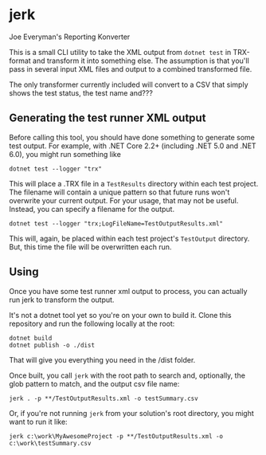 # jerk
Joe Everyman's Reporting Konverter

This is a small CLI utility to take the XML output from `dotnet test` in TRX-format and transform it into something else. The assumption is that you'll pass in several input XML files and output to a combined transformed file.

The only transformer currently included will convert to a CSV that simply shows the test status, the test name and???

## Generating the test runner XML output

Before calling this tool, you should have done something to generate some test output. For example, with .NET Core 2.2+ (including .NET 5.0 and .NET 6.0), you might run something like

```
dotnet test --logger "trx"
```

This will place a .TRX file in a `TestResults` directory within each test project. The filename will contain a unique pattern so that future runs won't overwrite your current output. For your usage, that may not be useful. Instead, you can specify a filename for the output.

```
dotnet test --logger "trx;LogFileName=TestOutputResults.xml"
```

This will, again, be placed within each test project's `TestOutput` directory. But, this time the file will be overwritten each run.

## Using

Once you have some test runner xml output to process, you can actually run jerk to transform the output.

It's not a dotnet tool yet so you're on your own to build it. Clone this repository and run the following locally at the root:

```
dotnet build
dotnet publish -o ./dist
```

That will give you everything you need in the /dist folder.

Once built, you call `jerk` with the root path to search and, optionally, the glob pattern to match, and the output csv file name:

```
jerk . -p **/TestOutputResults.xml -o testSummary.csv
```

Or, if you're not running `jerk` from your solution's root directory, you might want to run it like:

```
jerk c:\work\MyAwesomeProject -p **/TestOutputResults.xml -o c:\work\testSummary.csv
```
